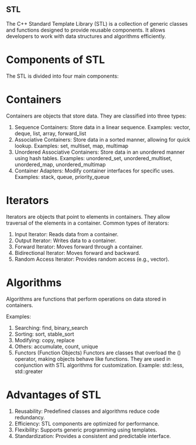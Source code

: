 ## STL
The C++ Standard Template Library (STL) is a collection of generic classes and functions designed to provide reusable components. 
It allows developers to work with data structures and algorithms efficiently.

# Components of STL
The STL is divided into four main components:

# Containers
Containers are objects that store data. They are classified into three types:

1. Sequence Containers: Store data in a linear sequence.
Examples: vector, deque, list, array, forward_list
2. Associative Containers: Store data in a sorted manner, allowing for quick lookup.
Examples: set, multiset, map, multimap
3. Unordered Associative Containers: Store data in an unordered manner using hash tables.
Examples: unordered_set, unordered_multiset, unordered_map, unordered_multimap
4. Container Adapters: Modify container interfaces for specific uses.
Examples: stack, queue, priority_queue

# Iterators
Iterators are objects that point to elements in containers. They allow traversal of the elements in a container.
Common types of iterators:

1. Input Iterator: Reads data from a container.
2. Output Iterator: Writes data to a container.
3. Forward Iterator: Moves forward through a container.
4. Bidirectional Iterator: Moves forward and backward.
5. Random Access Iterator: Provides random access (e.g., vector).

# Algorithms
Algorithms are functions that perform operations on data stored in containers.

Examples:
1. Searching: find, binary_search
2. Sorting: sort, stable_sort
3. Modifying: copy, replace
4. Others: accumulate, count, unique
5. Functors (Function Objects)
Functors are classes that overload the () operator, making objects behave like functions. They are used in conjunction with STL algorithms for customization.
Example: std::less, std::greater

# Advantages of STL
1. Reusability: Predefined classes and algorithms reduce code redundancy.
2. Efficiency: STL components are optimized for performance.
3. Flexibility: Supports generic programming using templates.
4. Standardization: Provides a consistent and predictable interface.

